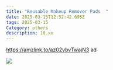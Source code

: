```yaml
---
title: "Reusable Makeup Remover Pads  "
date: 2025-03-15T12:52:42.695Z
tags: 2025-03-15
Category: others
description: 10.xx
---
```

<!--StartFragment-->

https://amzlink.to/az02vbvTwajN3 ad

<!--StartFragment-->

![](https://m.media-amazon.com/images/I/81LiWIzG4UL._AC_SL1500_.jpg)

<!--EndFragment-->